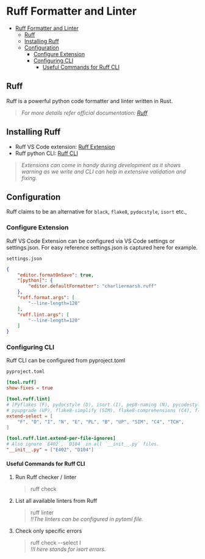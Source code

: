 # Ruff Formatter and Linter

- [Ruff Formatter and Linter](#ruff-formatter-and-linter)
  - [Ruff](#ruff)
  - [Installing Ruff](#installing-ruff)
  - [Configuration](#configuration)
    - [Configure Extension](#configure-extension)
    - [Configuring CLI](#configuring-cli)
      - [Useful Commands for Ruff CLI](#useful-commands-for-ruff-cli)

## Ruff

Ruff is a powerful python code formatter and linter written in Rust.
> *For more details refer official documentation: [Ruff](https://docs.astral.sh/ruff/)*

## Installing Ruff

- Ruff VS Code extension: [Ruff Extension](https://marketplace.visualstudio.com/items?itemName=charliermarsh.ruff)
- Ruff python CLI: [Ruff CLI](https://pypi.org/project/ruff/)

> *Extensions can come in handy during development as it shows warning as we write and CLI can help in extensive validation and fixing.*

## Configuration

Ruff claims to be an alternative for `black`, `flake8`, `pydocstyle`, `isort` etc.,

### Configure Extension

Ruff VS Code Extension can be configured via VS Code settings or settings.json. For easy reference settings.json is captured here for example.

`settings.json`

```json
{
    "editor.formatOnSave": true,
    "[python]": {
        "editor.defaultFormatter": "charliermarsh.ruff"
    },
    "ruff.format.args": [
        "--line-length=120"
    ],
    "ruff.lint.args": [
        "--line-length=120"
    ]
}
```

### Configuring CLI

Ruff CLI can be configured from pyproject.toml

`pyproject.toml`

```toml
[tool.ruff]
show-fixes = true

[tool.ruff.lint]
# [Pyflakes (F), pydocstyle (D), isort (I), pep8-naming (N), pycodestyle (E/W), Pylint (PL), flake8-bugbear (B),
# pyupgrade (UP), flake8-simplify (SIM), flake8-comprehensions (C4), flake8-type-checking (TCH)]
extend-select = [
    "F", "D", "I", "N", "E", "PL", "B", "UP", "SIM", "C4", "TCH",
]

[tool.ruff.lint.extend-per-file-ignores]
# Also ignore `E402`, `D104` in all `__init__.py` files.
"__init__.py" = ["E402", "D104"]
```

#### Useful Commands for Ruff CLI

1. Run Ruff checker / linter

   > ruff check

2. List all available linters from Ruff

   > ruff linter  
   > *!!The linters can be configured in pytoml file.*

3. Check only specific errors

   > ruff check --select I  
   > *!!I here stands for isort errors.*

